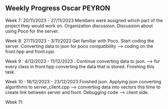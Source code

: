 Weekly Progress Oscar PEYRON 
-----------------------------

Week 7: 20/11/2023 - 27/11/2023 
Members were assigned which part of the project they would work on. 
Organization discussion. Discussion about using Poco for the server. 

Week 8: 27/11/2023 - 3/11/2023
Get familiar with Poco. Start coding  the server. Converting data to json for poco compatibility --> coding on the front.hpp and front.cpp. 

Week 9 : 4/12/2023 - 11/12/2023 : 
Continue converting data to json. --> for every class in front.hpp converting the data that is stored. Finishing this task. 

Week 10 : 18/12/2023 - 23/12/2023 
Finished json. 
Applying json converting algorithms to server_client.cpp --> converting data into vectors this time to create link between server and front. 
Debugging code --> client side. 

Week 11:





